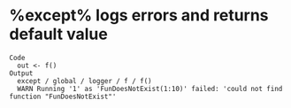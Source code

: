 # %except% logs errors and returns default value

    Code
      out <- f()
    Output
      except / global / logger / f / f()
      WARN Running '1' as 'FunDoesNotExist(1:10)' failed: 'could not find function "FunDoesNotExist"'

